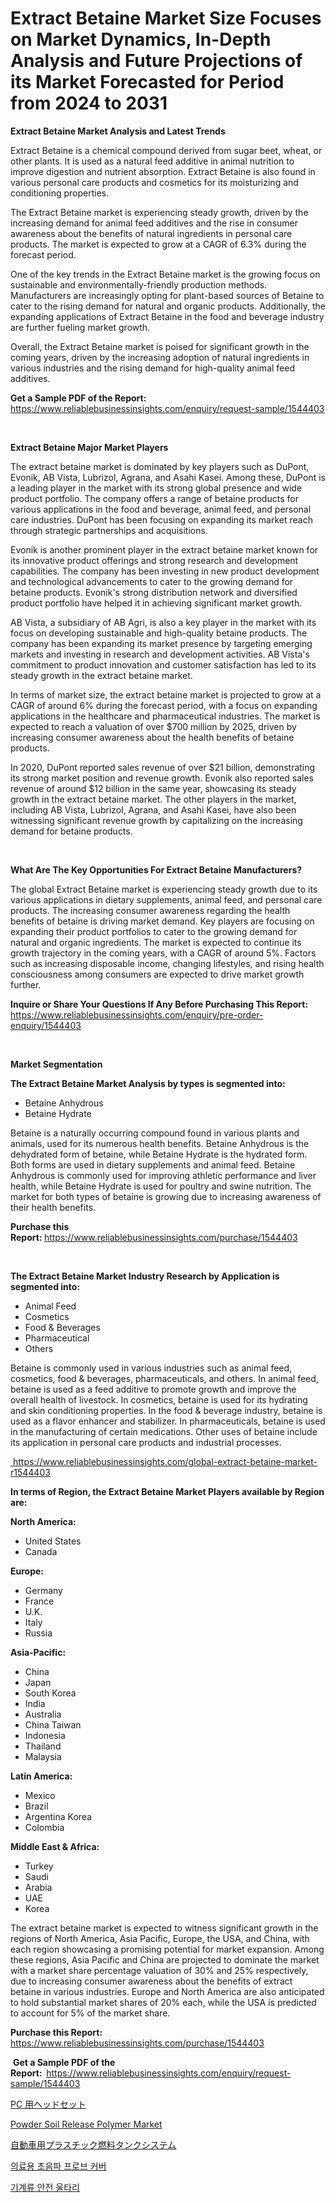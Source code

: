 <p><h1>Extract Betaine Market Size Focuses on Market Dynamics, In-Depth Analysis and Future Projections of its Market Forecasted for Period from 2024 to 2031</h1></p><p><strong>Extract Betaine Market Analysis and Latest Trends</strong></p>
<p><p>Extract Betaine is a chemical compound derived from sugar beet, wheat, or other plants. It is used as a natural feed additive in animal nutrition to improve digestion and nutrient absorption. Extract Betaine is also found in various personal care products and cosmetics for its moisturizing and conditioning properties.</p><p>The Extract Betaine market is experiencing steady growth, driven by the increasing demand for animal feed additives and the rise in consumer awareness about the benefits of natural ingredients in personal care products. The market is expected to grow at a CAGR of 6.3% during the forecast period.</p><p>One of the key trends in the Extract Betaine market is the growing focus on sustainable and environmentally-friendly production methods. Manufacturers are increasingly opting for plant-based sources of Betaine to cater to the rising demand for natural and organic products. Additionally, the expanding applications of Extract Betaine in the food and beverage industry are further fueling market growth.</p><p>Overall, the Extract Betaine market is poised for significant growth in the coming years, driven by the increasing adoption of natural ingredients in various industries and the rising demand for high-quality animal feed additives.</p></p>
<p><strong>Get a Sample PDF of the Report:&nbsp;</strong> <a href="https://www.reliablebusinessinsights.com/enquiry/request-sample/1544403">https://www.reliablebusinessinsights.com/enquiry/request-sample/1544403</a></p>
<p>&nbsp;</p>
<p><strong>Extract Betaine Major Market Players</strong></p>
<p><p>The extract betaine market is dominated by key players such as DuPont, Evonik, AB Vista, Lubrizol, Agrana, and Asahi Kasei. Among these, DuPont is a leading player in the market with its strong global presence and wide product portfolio. The company offers a range of betaine products for various applications in the food and beverage, animal feed, and personal care industries. DuPont has been focusing on expanding its market reach through strategic partnerships and acquisitions.</p><p>Evonik is another prominent player in the extract betaine market known for its innovative product offerings and strong research and development capabilities. The company has been investing in new product development and technological advancements to cater to the growing demand for betaine products. Evonik's strong distribution network and diversified product portfolio have helped it in achieving significant market growth.</p><p>AB Vista, a subsidiary of AB Agri, is also a key player in the market with its focus on developing sustainable and high-quality betaine products. The company has been expanding its market presence by targeting emerging markets and investing in research and development activities. AB Vista's commitment to product innovation and customer satisfaction has led to its steady growth in the extract betaine market.</p><p>In terms of market size, the extract betaine market is projected to grow at a CAGR of around 6% during the forecast period, with a focus on expanding applications in the healthcare and pharmaceutical industries. The market is expected to reach a valuation of over $700 million by 2025, driven by increasing consumer awareness about the health benefits of betaine products.</p><p>In 2020, DuPont reported sales revenue of over $21 billion, demonstrating its strong market position and revenue growth. Evonik also reported sales revenue of around $12 billion in the same year, showcasing its steady growth in the extract betaine market. The other players in the market, including AB Vista, Lubrizol, Agrana, and Asahi Kasei, have also been witnessing significant revenue growth by capitalizing on the increasing demand for betaine products.</p></p>
<p>&nbsp;</p>
<p><strong>What Are The Key Opportunities For Extract Betaine Manufacturers?</strong></p>
<p><p>The global Extract Betaine market is experiencing steady growth due to its various applications in dietary supplements, animal feed, and personal care products. The increasing consumer awareness regarding the health benefits of betaine is driving market demand. Key players are focusing on expanding their product portfolios to cater to the growing demand for natural and organic ingredients. The market is expected to continue its growth trajectory in the coming years, with a CAGR of around 5%. Factors such as increasing disposable income, changing lifestyles, and rising health consciousness among consumers are expected to drive market growth further.</p></p>
<p><strong>Inquire or Share Your Questions If Any Before Purchasing This Report:</strong> <a href="https://www.reliablebusinessinsights.com/enquiry/pre-order-enquiry/1544403">https://www.reliablebusinessinsights.com/enquiry/pre-order-enquiry/1544403</a></p>
<p>&nbsp;</p>
<p><strong>Market Segmentation</strong></p>
<p><strong>The Extract Betaine Market Analysis by types is segmented into:</strong></p>
<p><ul><li>Betaine Anhydrous</li><li>Betaine Hydrate</li></ul></p>
<p><p>Betaine is a naturally occurring compound found in various plants and animals, used for its numerous health benefits. Betaine Anhydrous is the dehydrated form of betaine, while Betaine Hydrate is the hydrated form. Both forms are used in dietary supplements and animal feed. Betaine Anhydrous is commonly used for improving athletic performance and liver health, while Betaine Hydrate is used for poultry and swine nutrition. The market for both types of betaine is growing due to increasing awareness of their health benefits.</p></p>
<p><strong>Purchase this Report:&nbsp;</strong><a href="https://www.reliablebusinessinsights.com/purchase/1544403">https://www.reliablebusinessinsights.com/purchase/1544403</a></p>
<p>&nbsp;</p>
<p><strong>The Extract Betaine Market Industry Research by Application is segmented into:</strong></p>
<p><ul><li>Animal Feed</li><li>Cosmetics</li><li>Food & Beverages</li><li>Pharmaceutical</li><li>Others</li></ul></p>
<p><p>Betaine is commonly used in various industries such as animal feed, cosmetics, food & beverages, pharmaceuticals, and others. In animal feed, betaine is used as a feed additive to promote growth and improve the overall health of livestock. In cosmetics, betaine is used for its hydrating and skin conditioning properties. In the food & beverage industry, betaine is used as a flavor enhancer and stabilizer. In pharmaceuticals, betaine is used in the manufacturing of certain medications. Other uses of betaine include its application in personal care products and industrial processes.</p></p>
<p><a href="https://www.reliablebusinessinsights.com/global-extract-betaine-market-r1544403">&nbsp;https://www.reliablebusinessinsights.com/global-extract-betaine-market-r1544403</a></p>
<p><strong>In terms of Region, the Extract Betaine Market Players available by Region are:</strong></p>
<p>
    <p> <strong> North America: </strong>
        <ul>
            <li>United States</li>
            <li>Canada</li>
        </ul>
        </p> 
    <p> <strong> Europe: </strong>
        <ul>
            <li>Germany</li>
            <li>France</li>
            <li>U.K.</li>
            <li>Italy</li>
            <li>Russia</li>
        </ul>
        </p> 
    <p> <strong> Asia-Pacific: </strong>
        <ul>
            <li>China</li>
            <li>Japan</li>
            <li>South Korea</li>
            <li>India</li>
            <li>Australia</li>
            <li>China Taiwan</li>
            <li>Indonesia</li>
            <li>Thailand</li>
            <li>Malaysia</li>
        </ul>
        </p> 
    <p> <strong> Latin America: </strong>
        <ul>
            <li>Mexico</li>
            <li>Brazil</li>
            <li>Argentina Korea</li>
            <li>Colombia</li>
        </ul>
        </p> 
    <p> <strong> Middle East & Africa: </strong>
        <ul>
            <li>Turkey</li>
            <li>Saudi</li>
            <li>Arabia</li>
            <li>UAE</li>
            <li>Korea</li>
        </ul>
    </p>
    </p>
<p><p>The extract betaine market is expected to witness significant growth in the regions of North America, Asia Pacific, Europe, the USA, and China, with each region showcasing a promising potential for market expansion. Among these regions, Asia Pacific and China are projected to dominate the market with a market share percentage valuation of 30% and 25% respectively, due to increasing consumer awareness about the benefits of extract betaine in various industries. Europe and North America are also anticipated to hold substantial market shares of 20% each, while the USA is predicted to account for 5% of the market share.</p></p>
<p><strong>Purchase this Report: </strong><a href="https://www.reliablebusinessinsights.com/purchase/1544403">https://www.reliablebusinessinsights.com/purchase/1544403</a></p>
<p>&nbsp;<strong>Get a Sample PDF of the Report:&nbsp;&nbsp;</strong><a href="https://www.reliablebusinessinsights.com/enquiry/request-sample/1544403">https://www.reliablebusinessinsights.com/enquiry/request-sample/1544403</a></p>
<p><strong></strong></p>
<p><p><a href="https://github.com/vlcostes/Market-Research-Report-List-2/blob/main/3158340136491.md">PC 用ヘッドセット</a></p><p><a href="https://github.com/AndreanneHane2023/Market-Research-Report-List-1/blob/main/powder-soil-release-polymer-market.md">Powder Soil Release Polymer Market</a></p><p><a href="https://medium.com/@hiramzulauf/%E8%BB%8A%E4%B8%A1%E7%94%A8%E3%83%97%E3%83%A9%E3%82%B9%E3%83%81%E3%83%83%E3%82%AF%E7%87%83%E6%96%99%E3%82%BF%E3%83%B3%E3%82%AF%E3%82%B7%E3%82%B9%E3%83%86%E3%83%A0%E3%81%AE%E5%B8%82%E5%A0%B4%E4%BA%88%E6%B8%AC-%E5%B8%82%E5%A0%B4%E5%8B%95%E5%90%91-%E3%81%8A%E3%82%88%E3%81%B3%E5%BD%B1%E9%9F%BF%E5%88%86%E6%9E%90-2024%E5%B9%B4-2031%E5%B9%B4-43769d72732a">自動車用プラスチック燃料タンクシステム</a></p><p><a href="https://medium.com/@dandier2003/%EB%8B%A4%EC%9D%8C-%EB%AC%B8%EC%9E%A5%EC%9D%84-%ED%95%9C%EA%B5%AD%EC%96%B4%EB%A1%9C-%EB%B2%88%EC%97%AD%ED%95%98%EC%8B%AD%EC%8B%9C%EC%98%A4-dfe5287f445c">의료용 초음파 프로브 커버</a></p><p><a href="https://github.com/JosefaRice/Market-Research-Report-List-1/blob/main/4987635142030.md">기계류 안전 울타리</a></p></p>